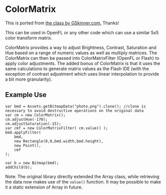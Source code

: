 #  ColorMatrix
This is ported from [the class by GSkinner.com.](https://blog.gskinner.com/archives/2007/12/colormatrix_cla.html) Thanks!

This can be used in OpenFL or any other code which can use a similar 5x5 color transform matrix.

ColorMatrix provides a way to adjust Brightness, Contrast, Saturation and Hue based on a range of numeric values as well as multiply matrices. The ColorMatrix can then be passed into ColorMatrixFilter (OpenFL or Flash) to apply color adjustments. The added bonus of ColorMatrix is that it uses the same calculations to generate matrix values as the Flash IDE (with the exception of contrast adjustment which uses linear interpolation to provide a bit more granularity).

##  Example Use

```
var bmd = Assets.getBitmapData("photo.png").clone(); //clone is necessary to avoid destructive operations on the original data
var cm = new ColorMatrix();
cm.adjustHue(-170);
cm.adjustSaturation(-15);
var cmf = new ColorMatrixFilter( cm.value() );
bmd.applyFilter(
	bmd,
	new Rectangle(0,0,bmd.width,bmd.height),
	new Point(),
	cmf
);

var b = new Bitmap(bmd);
addChild(b);
```
Note: The original library directly extended the Array class, while retrieving the data now makes use of the `value()` function. It may be possible to make it a static extension of Array in future.  